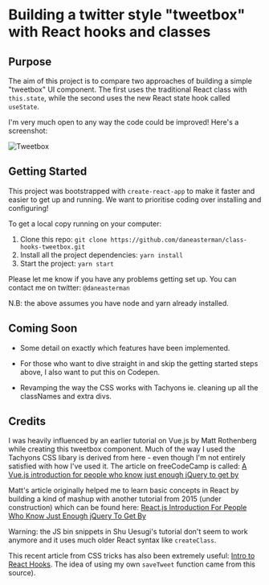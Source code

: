 # Building a twitter style "tweetbox" with React hooks and classes

## Purpose

The aim of this project is to compare two approaches of building a simple "tweetbox" UI component. The first uses the traditional React class with `this.state`, while the second uses the new React state hook called `useState`.

I'm very much open to any way the code could be improved! Here's a screenshot:

![Tweetbox](https://i.imgur.com/285iHJO.png)

## Getting Started

This project was bootstrapped with `create-react-app` to make it faster and easier to get up and running. We want to prioritise coding over installing and configuring!

To get a local copy running on your computer:

1. Clone this repo: `git clone https://github.com/daneasterman/class-hooks-tweetbox.git`
2. Install all the project dependencies: `yarn install`
3. Start the project: `yarn start`

Please let me know if you have any problems getting set up. You can contact me on twitter: `@daneasterman`

N.B: the above assumes you have node and yarn already installed.

## Coming Soon

- Some detail on exactly which features have been implemented.

- For those who want to dive straight in and skip the getting started steps above, I also want to put this on Codepen.

- Revamping the way the CSS works with Tachyons ie. cleaning up all the classNames and extra divs.

## Credits

I was heavily influenced by an earlier tutorial on Vue.js by Matt Rothenberg while creating this tweetbox component. Much of the way I used the Tachyons CSS libary is derived from here - even though I'm not entirely satisfied with how I've used it. The article on freeCodeCamp is called: [A Vue.js introduction for people who know just enough jQuery to get by](https://medium.freecodecamp.org/vue-js-introduction-for-people-who-know-just-enough-jquery-to-get-by-eab5aa193d77)

Matt's article originally helped me to learn basic concepts in React by building a kind of mashup with another tutorial from 2015 (under construction) which can be found here: [React.js Introduction For People Who Know Just Enough jQuery To Get By](https://chibicode.com/react-js-introduction-for-people-who-know-just-enough-jquery-to-get-by/)

Warning: the JS bin snippets in Shu Uesugi's tutorial don't seem to work anymore and it uses much older React syntax like `createClass`.

This recent article from CSS tricks has also been extremely useful: [Intro to React Hooks](https://css-tricks.com/intro-to-react-hooks/). The idea of using my own `saveTweet` function came from this source).
